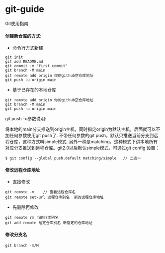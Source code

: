 # git-guide
Git使用指南
#### 创建新仓库的方式:  
- 命令行方式新建
```
git init
git add README.md
git commit -m "first commit"
git branch -M main
git remote add origin 你的github空仓库地址
git push -u origin main
```  
- 基于已存在的本地仓库
```
git remote add origin 你的github空仓库地址
git branch -M main  
git push -u origin main
```
git push -u参数说明:  

将本地的main分支推送到origin主机，同时指定origin为默认主机，后面就可以不加任何参数使用git push了.
不带任何参数的git push，默认只推送当前分支到远程仓库，这种方式叫simple模式.
另外一种是matching，这种模式下讲本地所有对应分支推送到远程仓库。git2.0以后默认simple模式，可通过git config 设置：  
```
$ git config --global push.default matching/simple   // 二选一
```
#### 修改远程仓库地址
- 直接修改
```
git remote -v    // 查看远程仓库名
git remote set-url 远程仓库别名  新的远程仓库地址
```
- 先删除再修改
```
git remote rm 当前仓库别名
git add remote 给定仓库别名 新指定的仓库地址
```

#### 修改分支名  
```
git branch -m/M
```
